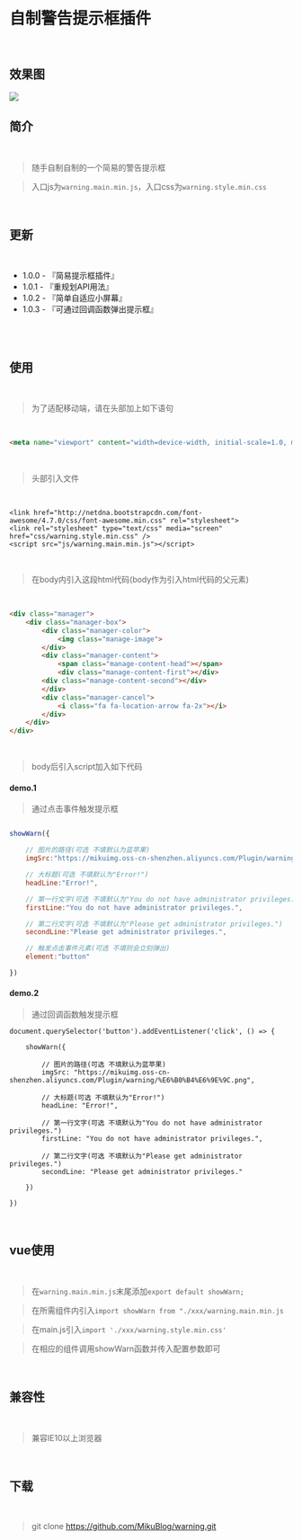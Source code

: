 # 自制警告提示框插件

<br/>

## 效果图

<img src="https://mikuimg.oss-cn-shenzhen.aliyuncs.com/Plugin/warning/%E6%95%88%E6%9E%9C%E5%9B%BE2.png"> 

<br/>

## 简介

<br/>

>随手自制自制的一个简易的警告提示框

>入口js为```warning.main.min.js```，入口css为```warning.style.min.css```

<br/>

## 更新

<br/>

- 1.0.0 - 『简易提示框插件』
- 1.0.1 - 『重规划API用法』
- 1.0.2 - 『简单自适应小屏幕』
- 1.0.3 - 『可通过回调函数弹出提示框』

<br/>

<br/>

## 使用

<br/>

>为了适配移动端，请在头部加上如下语句

<br/>

```html
<meta name="viewport" content="width=device-width, initial-scale=1.0, maximum-scale=1.0, user-scalable=no">
```

<br/>

>头部引入文件

<br/>

```
<link href="http://netdna.bootstrapcdn.com/font-awesome/4.7.0/css/font-awesome.min.css" rel="stylesheet">
<link rel="stylesheet" type="text/css" media="screen" href="css/warning.style.min.css" />
<script src="js/warning.main.min.js"></script>
```

<br/>

>在body内引入这段html代码(body作为引入html代码的父元素)

<br/>

```html
<div class="manager">
    <div class="manager-box">
        <div class="manager-color">
            <img class="manage-image">
        </div>
        <div class="manager-content">
            <span class="manage-content-head"></span>
            <div class="manage-content-first"></div>
	    <div class="manage-content-second"></div>
        </div>
        <div class="manager-cancel">
            <i class="fa fa-location-arrow fa-2x"></i>
        </div>
    </div>
</div>
```

<br/>

>body后引入script加入如下代码

#### demo.1

>通过点击事件触发提示框

```js

showWarn({

    // 图片的路径(可选 不填默认为蓝苹果)
    imgSrc:"https://mikuimg.oss-cn-shenzhen.aliyuncs.com/Plugin/warning/%E6%B0%B4%E6%9E%9C.png",

    // 大标题(可选 不填默认为"Error!")
    headLine:"Error!",

    // 第一行文字(可选 不填默认为"You do not have administrator privileges.")
    firstLine:"You do not have administrator privileges.",

    // 第二行文字(可选 不填默认为"Please get administrator privileges.")
    secondLine:"Please get administrator privileges.",

    // 触发点击事件元素(可选 不填则会立刻弹出)
    element:"button"

})

```

#### demo.2

>通过回调函数触发提示框

```
document.querySelector('button').addEventListener('click', () => {

    showWarn({

        // 图片的路径(可选 不填默认为蓝苹果)
        imgSrc: "https://mikuimg.oss-cn-shenzhen.aliyuncs.com/Plugin/warning/%E6%B0%B4%E6%9E%9C.png",

        // 大标题(可选 不填默认为"Error!")
        headLine: "Error!",

        // 第一行文字(可选 不填默认为"You do not have administrator privileges.")
        firstLine: "You do not have administrator privileges.",

        // 第二行文字(可选 不填默认为"Please get administrator privileges.")
        secondLine: "Please get administrator privileges."

    })

})
```

<br/>

## vue使用

<br/>

>在```warning.main.min.js```末尾添加```export default showWarn;```

>在所需组件内引入```import showWarn from "./xxx/warning.main.min.js```

>在main.js引入```import './xxx/warning.style.min.css'```

>在相应的组件调用showWarn函数并传入配置参数即可

<br/>

## 兼容性

<br/>

>兼容IE10以上浏览器

<br/>

## 下载

<br/>

>git clone https://github.com/MikuBlog/warning.git



